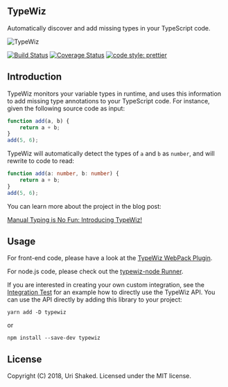 ## TypeWiz
Automatically discover and add missing types in your TypeScript code.

<img src="https://github.com/urish/typewiz/blob/master/assets/typewiz.png?raw=true" alt="TypeWiz"/>

[![Build Status](https://travis-ci.org/urish/typewiz.png?branch=master)](https://travis-ci.org/urish/typewiz)
[![Coverage Status](https://coveralls.io/repos/github/urish/typewiz/badge.svg?branch=master)](https://coveralls.io/github/urish/typewiz?branch=master)
[![code style: prettier](https://img.shields.io/badge/code_style-prettier-ff69b4.svg?style=flat-square)](https://github.com/prettier/prettier)

## Introduction

TypeWiz monitors your variable types in runtime, and uses this information to add missing type annotations to your
TypeScript code. For instance, given the following source code as input:

```typescript
function add(a, b) {
    return a + b;
}
add(5, 6);
```

TypeWiz will automatically detect the types of `a` and `b` as `number`, and will rewrite to code to read:

```typescript
function add(a: number, b: number) {
    return a + b;
}
add(5, 6);
```

You can learn more about the project in the blog post:

[Manual Typing is No Fun: Introducing TypeWiz!](https://medium.com/@urish/manual-typing-is-no-fun-introducing-typewiz-58e3e8813f4c)

## Usage

For front-end code, please have a look at the [TypeWiz WebPack Plugin](packages/typewiz-webpack/README.md).

For node.js code, please check out the [typewiz-node Runner](packages/typewiz-node/README.md).

If you are interested in creating your own custom integration, see the [Integration Test](src/integration.spec.ts) 
for an example how to directly use the TypeWiz API. You can use the API directly by adding this library to your project:

    yarn add -D typewiz

or

    npm install --save-dev typewiz

## License

Copyright (C) 2018, Uri Shaked. Licensed under the MIT license.
